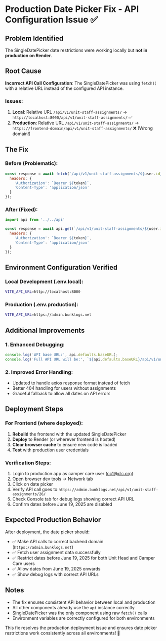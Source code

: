 # Production Date Picker Fix - API Configuration Issue ✅

## Problem Identified
The SingleDatePicker date restrictions were working locally but **not in production on Render**.

## Root Cause
**Incorrect API Call Configuration**: The SingleDatePicker was using `fetch()` with a relative URL instead of the configured API instance.

### Issues:
1. **Local**: Relative URL `/api/v1/unit-staff-assignments/` → `http://localhost:8000/api/v1/unit-staff-assignments/` ✅
2. **Production**: Relative URL `/api/v1/unit-staff-assignments/` → `https://frontend-domain/api/v1/unit-staff-assignments/` ❌ (Wrong domain!)

## The Fix

### Before (Problematic):
```javascript
const response = await fetch(`/api/v1/unit-staff-assignments/${user.id}/`, {
  headers: {
    'Authorization': `Bearer ${token}`,
    'Content-Type': 'application/json'
  }
});
```

### After (Fixed):
```javascript
import api from '../../api'

const response = await api.get(`/api/v1/unit-staff-assignments/${user.id}/`, {
  headers: {
    'Authorization': `Bearer ${token}`,
    'Content-Type': 'application/json'
  }
});
```

## Environment Configuration Verified

### Local Development (.env.local):
```bash
VITE_API_URL=http://localhost:8000
```

### Production (.env.production):
```bash
VITE_API_URL=https://admin.bunklogs.net
```

## Additional Improvements

### 1. Enhanced Debugging:
```javascript
console.log('API base URL:', api.defaults.baseURL);
console.log('Full API URL will be:', `${api.defaults.baseURL}/api/v1/unit-staff-assignments/${user.id}/`);
```

### 2. Improved Error Handling:
- Updated to handle axios response format instead of fetch
- Better 404 handling for users without assignments
- Graceful fallback to allow all dates on API errors

## Deployment Steps

### For Frontend (where deployed):
1. **Rebuild** the frontend with the updated SingleDatePicker
2. **Deploy** to Render (or wherever frontend is hosted)
3. **Clear browser cache** to ensure new code is loaded
4. **Test** with production user credentials

### Verification Steps:
1. Login to production app as camper care user (cc1@clc.org)
2. Open browser dev tools → Network tab
3. Click on date picker
4. Verify API call goes to `https://admin.bunklogs.net/api/v1/unit-staff-assignments/26/`
5. Check Console tab for debug logs showing correct API URL
6. Confirm dates before June 19, 2025 are disabled

## Expected Production Behavior
After deployment, the date picker should:
- ✅ Make API calls to correct backend domain (`https://admin.bunklogs.net`)
- ✅ Fetch user assignment data successfully
- ✅ Restrict dates before June 19, 2025 for both Unit Head and Camper Care users
- ✅ Allow dates from June 19, 2025 onwards
- ✅ Show debug logs with correct API URLs

## Notes
- The fix ensures consistent API behavior between local and production
- All other components already use the `api` instance correctly
- SingleDatePicker was the only component using raw `fetch()` calls
- Environment variables are correctly configured for both environments

This fix resolves the production deployment issue and ensures date picker restrictions work consistently across all environments! 🎯
